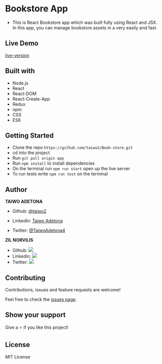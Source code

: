 # Bookstore App


- This is React Bookstore app which was built fully using React and JSX. In this app, you can manage bookstore assets in a very easily and fast.

## Live Demo

[live-version](https://book-store-taiwo-zil.herokuapp.com/)

## Built with

- Node.js
- React
- React-DOM
- React-Create-App
- Redux
- npm
- CSS
- ES6

## Getting Started

- Clone the repo `https://github.com/taiwo2/Book-store.git`
- cd into the project
- Run `git pull origin app`
- Run `npm install` to install dependencies
- On the terminal run `npm run start` open up the live server
- To run tests write `npm run test` on the terminal

## Author

**TAIWO ADETONA**

- Github: [@taiwo2](https://github.com/taiwo2)

- LinkedIn: [Taiwo Adetona](https://www.linkedin.com/in/taiwo-adetona/)

- Twitter: [@TaiwoAdetona4](https://twitter.com/TaiwoAdetona4/)

**ZIL NORVILIS**

- Github: [![](https://img.shields.io/badge/GitHub-100000?style=for-the-badge&logo=github&logoColor=white)](https://github.com/zilton7)
- Linkedin: [![](https://img.shields.io/badge/LinkedIn-0077B5?style=for-the-badge&logo=linkedin&logoColor=white)](https://www.linkedin.com/in/zil-norvilis/)
- Twitter: [![](https://img.shields.io/badge/Twitter-1DA1F2?style=for-the-badge&logo=twitter&logoColor=white)](https://twitter.com/devnor7)



## Contributing

Contributions, issues and feature requests are welcome!

Feel free to check the [issues page](issues/).

## Show your support

Give a ⭐️ if you like this project!

## License

MIT License